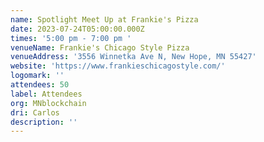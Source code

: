 ```yaml
---
name: Spotlight Meet Up at Frankie's Pizza
date: 2023-07-24T05:00:00.000Z
times: '5:00 pm - 7:00 pm '
venueName: Frankie's Chicago Style Pizza
venueAddress: '3556 Winnetka Ave N, New Hope, MN 55427'
website: 'https://www.frankieschicagostyle.com/'
logomark: ''
attendees: 50
label: Attendees
org: MNblockchain
dri: Carlos
description: ''
---
```




